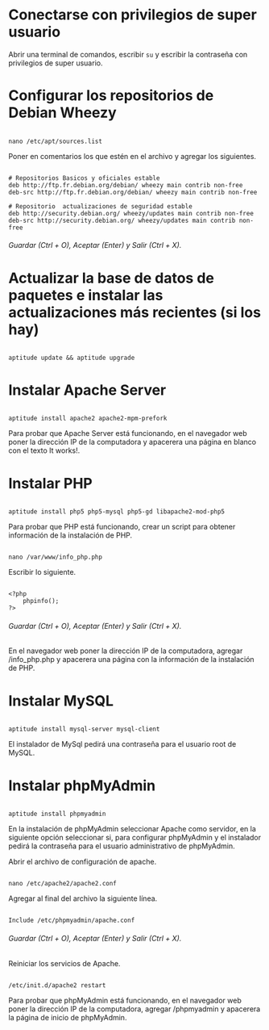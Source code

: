 # Conectarse con privilegios de super usuario #

Abrir una terminal de comandos, escribir ``` su ``` y escribir la contraseña con privilegios de super usuario.


# Configurar los repositorios de Debian Wheezy #

```

nano /etc/apt/sources.list
```

Poner en comentarios los que estén en el archivo y agregar los siguientes.

```

# Repositorios Basicos y oficiales estable 
deb http://ftp.fr.debian.org/debian/ wheezy main contrib non-free
deb-src http://ftp.fr.debian.org/debian/ wheezy main contrib non-free

# Repositorio  actualizaciones de seguridad estable
deb http://security.debian.org/ wheezy/updates main contrib non-free  
deb-src http://security.debian.org/ wheezy/updates main contrib non-free
```

###### Guardar (Ctrl + O), Aceptar (Enter) y Salir (Ctrl + X).

# Actualizar la base de datos de paquetes e instalar las actualizaciones más recientes (si los hay) #

```

aptitude update && aptitude upgrade
```

# Instalar Apache Server #

```

aptitude install apache2 apache2-mpm-prefork
```

Para probar que Apache Server está funcionando, en el navegador web poner la dirección IP de la computadora y apacerera una página en blanco con el texto It works!.

# Instalar PHP #

```

aptitude install php5 php5-mysql php5-gd libapache2-mod-php5
```

Para probar que PHP está funcionando, crear un script para obtener información de la instalación de PHP.

```

nano /var/www/info_php.php
```

Escribir lo siguiente.

```

<?php
	phpinfo();
?>
```

###### Guardar (Ctrl + O), Aceptar (Enter) y Salir (Ctrl + X).

En el navegador web poner la dirección IP de la computadora, agregar /info_php.php y apacerera una página con la información de la instalación de PHP.

# Instalar MySQL #

```

aptitude install mysql-server mysql-client
```

El instalador de MySql pedirá una contraseña para el usuario root de MySQL.

# Instalar phpMyAdmin #

```

aptitude install phpmyadmin
```

En la instalación de phpMyAdmin seleccionar Apache como servidor, en la siguiente opción seleccionar si, para configurar phpMyAdmin y el instalador pedirá la contraseña para el usuario administrativo de phpMyAdmin. 

Abrir el archivo de configuración de apache.

```

nano /etc/apache2/apache2.conf
```

Agregar al final del archivo la siguiente línea.

```

Include /etc/phpmyadmin/apache.conf
```

###### Guardar (Ctrl + O), Aceptar (Enter) y Salir (Ctrl + X).

Reiniciar los servicios de Apache.

```

/etc/init.d/apache2 restart
```

Para probar que phpMyAdmin está funcionando, en el navegador web poner la dirección IP de la computadora, agregar /phpmyadmin y apacerera la página de inicio de phpMyAdmin.
